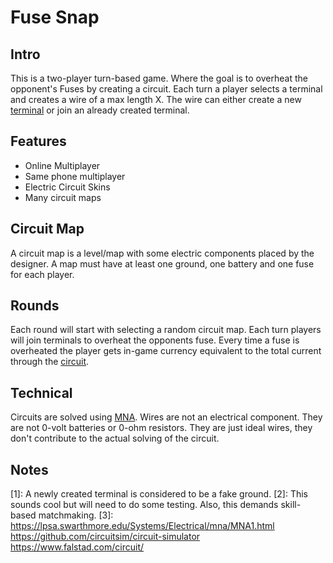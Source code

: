 # Fuse Snap

## Intro
This is a two-player turn-based game. Where the goal is to overheat the opponent's Fuses by creating a circuit. Each turn a player selects a terminal and creates a wire of a max length X. The wire can either create a new [terminal](1) or join an already created terminal.

## Features
- Online Multiplayer
- Same phone multiplayer
- Electric Circuit Skins
- Many circuit maps

## Circuit Map
A circuit map is a level/map with some electric components placed by the designer. A map must have at least one ground, one battery and one fuse for each player.

## Rounds
Each round will start with selecting a random circuit map. Each turn players will join terminals to overheat the opponents fuse. Every time a fuse is overheated the player gets in-game currency equivalent to the total current through the [circuit](2).

## Technical
Circuits are solved using [MNA](3). Wires are not an electrical component. They are not 0-volt batteries or 0-ohm resistors. They are just ideal wires, they don't contribute to the actual solving of the circuit.

## Notes
[1]: A newly created terminal is considered to be a fake ground.
[2]: This sounds cool but will need to do some testing. Also, this demands skill-based matchmaking.
[3]: https://lpsa.swarthmore.edu/Systems/Electrical/mna/MNA1.html https://github.com/circuitsim/circuit-simulator https://www.falstad.com/circuit/
